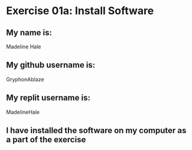 # Exercise 01a: Install Software

## My name is:
Madeline Hale


## My github username is:
GryphonAblaze

## My replit username is:
MadelineHale

## I have installed the software on my computer as a part of the exercise
```
